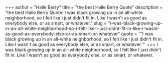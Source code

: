 +++
author = "Halle Berry"
title = "the best Halle Berry Quote"
description = "the best Halle Berry Quote: I was black growing up in an all-white neighborhood, so I felt like I just didn't fit in. Like I wasn't as good as everybody else, or as smart, or whatever."
slug = "i-was-black-growing-up-in-an-all-white-neighborhood-so-i-felt-like-i-just-didnt-fit-in-like-i-wasnt-as-good-as-everybody-else-or-as-smart-or-whatever"
quote = '''I was black growing up in an all-white neighborhood, so I felt like I just didn't fit in. Like I wasn't as good as everybody else, or as smart, or whatever.'''
+++
I was black growing up in an all-white neighborhood, so I felt like I just didn't fit in. Like I wasn't as good as everybody else, or as smart, or whatever.
